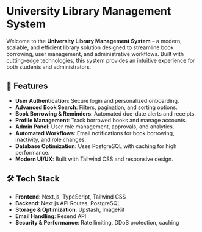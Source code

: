 # University Library Management System

Welcome to the **University Library Management System** – a modern, scalable, and efficient library solution designed to streamline book borrowing, user management, and administrative workflows. Built with cutting-edge technologies, this system provides an intuitive experience for both students and administrators.

## 🚀 Features

- **User Authentication**: Secure login and personalized onboarding.
- **Advanced Book Search**: Filters, pagination, and sorting options.
- **Book Borrowing & Reminders**: Automated due-date alerts and receipts.
- **Profile Management**: Track borrowed books and manage accounts.
- **Admin Panel**: User role management, approvals, and analytics.
- **Automated Workflows**: Email notifications for book borrowing, inactivity, and role changes.
- **Database Optimization**: Uses PostgreSQL with caching for high performance.
- **Modern UI/UX**: Built with Tailwind CSS and responsive design.

## 🛠 Tech Stack

- **Frontend**: Next.js, TypeScript, Tailwind CSS
- **Backend**: Next.js API Routes, PostgreSQL
- **Storage & Optimization**: Upstash, ImageKit
- **Email Handling**: Resend API
- **Security & Performance**: Rate limiting, DDoS protection, caching
